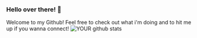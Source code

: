 ### Hello over there! 👋
Welcome to my Github! 
Feel free to check out what i'm doing and to hit me up if you wanna connect!
![YOUR github stats](https://github-readme-stats.vercel.app/api?username=any027)

<!--
**any027/any027** is a ✨ _special_ ✨ repository because its `README.md` (this file) appears on your GitHub profile.


Here are some ideas to get you started:

- 🔭 I’m currently working on ...
- 🌱 I’m currently learning ...
- 👯 I’m looking to collaborate on ...
- 🤔 I’m looking for help with ...
- 💬 Ask me about ...
- 📫 How to reach me: ...
- 😄 Pronouns: ...
- ⚡ Fun fact: ...
-->
